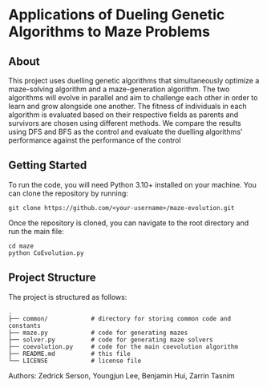 # Applications of Dueling Genetic Algorithms to Maze Problems 

## About

This project uses duelling genetic algorithms that simultaneously optimize a maze-solving algorithm and a maze-generation
algorithm. The two algorithms will evolve in parallel and aim to challenge each other in order to learn and grow alongside
one another. The fitness of individuals in each algorithm is evaluated based on their respective fields as parents and survivors
are chosen using different methods. We compare the results using DFS and BFS as the control and evaluate the duelling
algorithms’ performance against the performance of the control

## Getting Started

To run the code, you will need Python 3.10+ installed on your machine. You can clone the repository by running:

```
git clone https://github.com/<your-username>/maze-evolution.git
```

Once the repository is cloned, you can navigate to the root directory and run the main file:

```
cd maze
python CoEvolution.py
```

## Project Structure

The project is structured as follows:

```
.
├── common/            # directory for storing common code and constants
├── maze.py            # code for generating mazes
├── solver.py          # code for generating maze solvers
├── coevolution.py     # code for the main coevolution algorithm
├── README.md          # this file
└── LICENSE            # license file  
```

Authors: Zedrick Serson, Youngjun Lee, Benjamin Hui, Zarrin Tasnim

